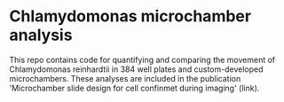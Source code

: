# Chlamydomonas microchamber analysis

This repo contains code for quantifying and comparing the movement of Chlamydomonas reinhardtii in 384 well plates and custom-developed microchambers. These analyses are included in the publication 'Microchamber slide design for cell confinmet during imaging' (link).
